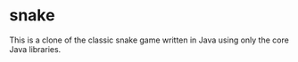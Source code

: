 # snake
This is a clone of the classic snake game written in Java using only the core Java libraries.
